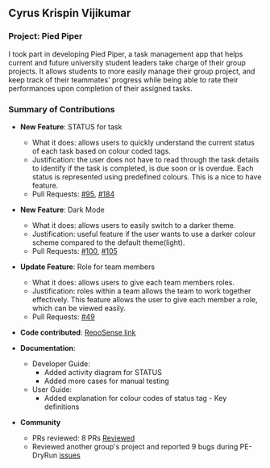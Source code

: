 ## Cyrus Krispin Vijikumar

### Project: Pied Piper

I took part in developing Pied Piper, a task management app that helps current and future university student
leaders take charge of their group projects. It allows students to more easily manage their group project,
and keep track of their teammates' progress while being able to rate their performances upon completion of
their assigned tasks.

### Summary of Contributions

* **New Feature**: STATUS for task
  * What it does: allows users to quickly understand the current status of each task based on colour coded tags.
  * Justification: the user does not have to read through the task details to identify if the task is completed, is due soon or is overdue. Each status is represented using predefined colours. This is a nice to have feature.
  * Pull Requests: [\#95](https://github.com/AY2223S2-CS2103T-W15-3/tp/pull/95), [\#184](https://github.com/AY2223S2-CS2103T-W15-3/tp/pull/184)


* **New Feature**: Dark Mode
  * What it does: allows users to easily switch to a darker theme.
  * Justification: useful feature if the user wants to use a darker colour scheme compared to the default theme(light).
  * Pull Requests: [\#100](https://github.com/AY2223S2-CS2103T-W15-3/tp/pull/100), [\#105](https://github.com/AY2223S2-CS2103T-W15-3/tp/pull/105)


* **Update Feature**: Role for team members
  * What it does: allows users to give each team members roles.
  * Justification: roles within a team allows the team to work together effectively. This feature allows the user to give each member a role, which can be viewed easily.
  * Pull Requests: [\#49](https://github.com/AY2223S2-CS2103T-W15-3/tp/pull/49)


* **Code contributed**: [RepoSense link](https://nus-cs2103-ay2223s2.github.io/tp-dashboard/?search=&sort=groupTitle&sortWithin=title&timeframe=commit&mergegroup=&groupSelect=groupByRepos&breakdown=true&checkedFileTypes=docs~functional-code~test-code~other&since=2023-02-17&tabOpen=true&tabType=authorship&zFR=false&tabAuthor=Cyrus-Krispin&tabRepo=AY2223S2-CS2103T-W15-3%2Ftp%5Bmaster%5D&authorshipIsMergeGroup=false&authorshipFileTypes=docs~functional-code~test-code~other&authorshipIsBinaryFileTypeChecked=false&authorshipIsIgnoredFilesChecked=false)


* **Documentation**:
  * Developer Guide:
    * Added activity diagram for STATUS
    * Added more cases for manual testing
  * User Guide:
    * Added explanation for colour codes of status tag - Key definitions


* **Community**
  * PRs reviewed: 8 PRs [Reviewed](https://github.com/AY2223S2-CS2103T-W15-3/tp/pulls?q=is%3Apr+reviewed-by%3A%40me+is%3Aclosed)
  * Reviewed another group's project and reported 9 bugs during PE-DryRun [issues](https://github.com/Cyrus-Krispin/ped/issues)

